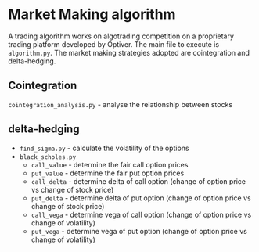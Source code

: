 # Market Making algorithm
A trading algorithm works on algotrading competition on a proprietary trading platform developed by Optiver. The main file to execute is `algorithm.py`. The market making strategies adopted are cointegration and delta-hedging.
## Cointegration
`cointegration_analysis.py` - analyse the relationship between stocks
## delta-hedging
- `find_sigma.py` - calculate the volatility of the options
- `black_scholes.py`
  - `call_value` - determine the fair call option prices
  - `put_value` - determine the fair put option prices
  - `call_delta` - determine delta of call option (change of option price vs change of stock price)
  -  `put_delta` - determine delta of put option (change of option price vs change of stock price)
  -  `call_vega` -  determine vega of call option (change of option price vs change of volatility)
  -  `put_vega` - determine vega of put option (change of option price vs change of volatility)
